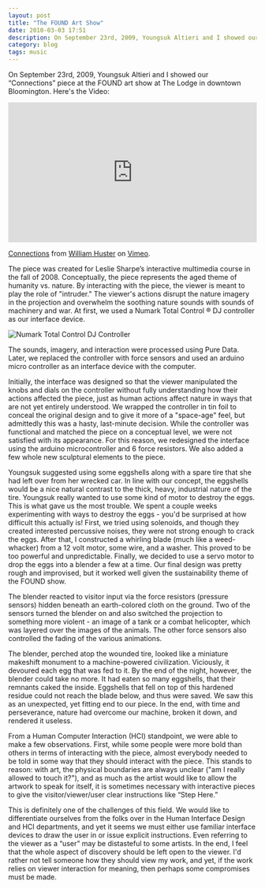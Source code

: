 ```yaml
---
layout: post
title: "The FOUND Art Show"
date: 2010-03-03 17:51
description: On September 23rd, 2009, Youngsuk Altieri and I showed our 'Connections' piece at the FOUND art show at The Lodge in downtown Bloomington.
category: blog
tags: music
---
```


On September 23rd, 2009, Youngsuk Altieri and I showed our “Connections” piece at the FOUND art show at The Lodge in downtown Bloomington. Here's the Video:

<div style="padding:56.25% 0 0 0;position:relative;"><iframe src="https://player.vimeo.com/video/9812364?h=8e1e42c30d" style="position:absolute;top:0;left:0;width:100%;height:100%;" frameborder="0" allow="autoplay; fullscreen; picture-in-picture" allowfullscreen></iframe></div><script src="https://player.vimeo.com/api/player.js"></script>
<p><a href="https://vimeo.com/9812364">Connections</a> from <a href="https://vimeo.com/whusterj">William Huster</a> on <a href="https://vimeo.com">Vimeo</a>.</p>

The piece was created for Leslie Sharpe’s interactive multimedia course in the fall of 2008. Conceptually, the piece represents the aged theme of humanity vs. nature. By interacting with the piece, the viewer is meant to play the role of "intruder." The viewer's actions disrupt the nature imagery in the projection and overwhelm the soothing nature sounds with sounds of machinery and war. At first, we used a Numark Total Control ® DJ controller as our interface device.

![Numark Total Control DJ Controller](https://images.williamhuster.com/posts/found-art-show/numark.jpg)

The sounds, imagery, and interaction were processed using Pure Data. Later, we replaced the controller with force sensors and used an arduino micro controller as an interface device with the computer.

Initially, the interface was designed so that the viewer manipulated the knobs and dials on the controller without fully understanding how their actions affected the piece, just as human actions affect nature in ways that are not yet entirely understood. We wrapped the controller in tin foil to conceal the original design and to give it more of a "space-age" feel, but admittedly this was a hasty, last-minute decision. While the controller was functional and matched the piece on a conceptual level, we were not satisfied with its appearance. For this reason, we redesigned the interface using the arduino microcontroller and 6 force resistors. We also added a few whole new sculptural elements to the piece.

Youngsuk suggested using some eggshells along with a spare tire that she had left over from her wrecked car. In line with our concept, the eggshells would be a nice natural contrast to the thick, heavy, industrial nature of the tire. Youngsuk really wanted to use some kind of motor to destroy the eggs. This is what gave us the most trouble. We spent a couple weeks experimenting with ways to destroy the eggs - you'd be surprised at how difficult this actually is! First, we tried using solenoids, and though they created interested percussive noises, they were not strong enough to crack the eggs. After that, I constructed a whirling blade (much like a weed-whacker) from a 12 volt motor, some wire, and a washer. This proved to be too powerful and unpredictable. Finally, we decided to use a servo motor to drop the eggs into a blender a few at a time. Our final design was pretty rough and improvised, but it worked well given the sustainability theme of the FOUND show.

The blender reacted to visitor input via the force resistors (pressure sensors) hidden beneath an earth-colored cloth on the ground. Two of the sensors turned the blender on and also switched the projection to something more violent - an image of a tank or a combat helicopter, which was layered over the images of the animals. The other force sensors also controlled the fading of the various animations.

The blender, perched atop the wounded tire, looked like a miniature makeshift monument to a machine-powered civilization. Viciously, it devoured each egg that was fed to it. By the end of the night, however, the blender could take no more. It had eaten so many eggshells, that their remnants caked the inside. Eggshells that fell on top of this hardened residue could not reach the blade below, and thus were saved. We saw this as an unexpected, yet fitting end to our piece. In the end, with time and perseverance, nature had overcome our machine, broken it down, and rendered it useless.

From a Human Computer Interaction (HCI) standpoint, we were able to make a few observations. First, while some people were more bold than others in terms of interacting with the piece, almost everybody needed to be told in some way that they should interact with the piece. This stands to reason: with art, the physical boundaries are always unclear ("am I really allowed to touch it?"), and as much as the artist would like to allow the artwork to speak for itself, it is sometimes necessary with interactive pieces to give the visitor/viewer/user clear instructions like “Step Here.”

This is definitely one of the challenges of this field. We would like to differentiate ourselves from the folks over in the Human Interface Design and HCI departments, and yet it seems we must either use familiar interface devices to draw the user in or issue explicit instructions. Even referring to the viewer as a “user” may be distasteful to some artists. In the end, I feel that the whole aspect of discovery should be left open to the viewer. I'd rather not tell someone how they should view my work, and yet, if the work relies on viewer interaction for meaning, then perhaps some compromises must be made.
